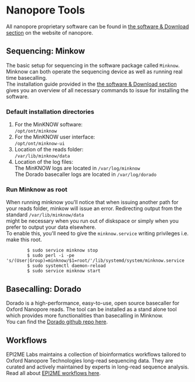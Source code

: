 # Nanopore Tools  
All nanopore proprietary software can be found in [the software & Download section](https://community.nanoporetech.com/downloads?from=support) on the website of nanopore.   

## Sequencing: Minkow  
The basic setup for sequencing in the software package called `Minknow`. Minknow can both operate the sequencing device as well as running real time basecalling.  
The installation guide provided in the [the software & Download section](https://community.nanoporetech.com/downloads?from=support) gives you an overview of all necessary commands to issue for installing the software.  
### Default installation directories  

1. For the MinKNOW software:  
`/opt/ont/minknow`  
2. For the MinKNOW user interface:  
`/opt/ont/minknow-ui`  
3. Location of the reads folder:  
`/var/lib/minknow/data`  
4. Location of the log files:  
The MinKNOW logs are located in `/var/log/minknow`  
The Dorado basecaller logs are located in `/var/log/dorado`  
### Run Minknow as root  
When running minknow you'll notice that when issuing another path for your reads folder, minkow will issue an error. Redirecting output from the standard `/var/lib/minknow/data`  
might be necessary when you run out of diskspace or simply when you prefer to output your data elsewhere.  
To enable this, you'll need to give the `minknow.service` writing privileges i.e. make this root.  
```shell title="Make minknow.service root"
		$ sudo service minknow stop
		$ sudo perl -i -pe 's/(User|Group)=minknow/$1=root/'/lib/systemd/system/minknow.service
		$ sudo systemctl daemon-reload
		$ sudo service minknow start
```

## Basecalling: Dorado  
Dorado is a high-performance, easy-to-use, open source basecaller for Oxford Nanopore reads. The tool can be installed as a stand alone tool which provides more functionalities than basecalling in Minknow.  
You can find the [Dorado github repo here](https://github.com/nanoporetech/dorado).  
## Workflows  
EPI2ME Labs maintains a collection of bioinformatics workflows tailored to Oxford Nanopore Technologies long-read sequencing data. They are curated and actively maintained by experts in long-read sequence analysis.  
Read all about [EPI2ME workflows here](https://labs.epi2me.io/wfindex/).